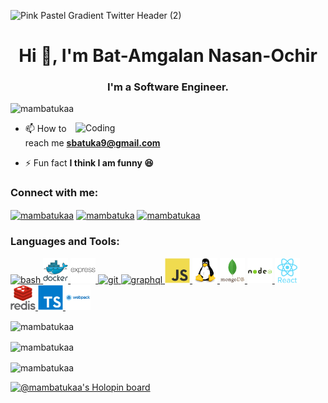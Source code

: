 
![Pink Pastel Gradient Twitter Header (2)](https://user-images.githubusercontent.com/56122037/196042886-4aa418d6-c240-4e95-aa3f-ecaa832fd8ff.png)



<h1 align="center">Hi 👋, I'm Bat-Amgalan Nasan-Ochir</h1>
<h3 align="center">I'm a Software Engineer.</h3>

<p align="left"> <img src="https://komarev.com/ghpvc/?username=mambatukaa&label=Profile%20views&color=0e75b6&style=flat" alt="mambatukaa" /> </p>

<img align="right" alt="Coding" width="400" src="https://cdn.dribbble.com/users/1162077/screenshots/5403918/focus-animation.gif"/>

- 📫 How to reach me **sbatuka9@gmail.com**

- ⚡ Fun fact **I think I am funny 😆**

<h3 align="left">Connect with me:</h3>
<p align="left">
<a href="https://linkedin.com/in/mambatukaa" target="blank"><img align="center" src="https://raw.githubusercontent.com/rahuldkjain/github-profile-readme-generator/master/src/images/icons/Social/linked-in-alt.svg" alt="mambatukaa" height="30" width="40" /></a>
<a href="https://fb.com/mambatuka" target="blank"><img align="center" src="https://raw.githubusercontent.com/rahuldkjain/github-profile-readme-generator/master/src/images/icons/Social/facebook.svg" alt="mambatuka" height="30" width="40" /></a>
<a href="https://instagram.com/mambatukaa" target="blank"><img align="center" src="https://raw.githubusercontent.com/rahuldkjain/github-profile-readme-generator/master/src/images/icons/Social/instagram.svg" alt="mambatukaa" height="30" width="40" /></a>
</p>

<h3 align="left">Languages and Tools:</h3>
<p align="left"> <a href="https://www.gnu.org/software/bash/" target="_blank" rel="noreferrer"> <img src="https://www.vectorlogo.zone/logos/gnu_bash/gnu_bash-icon.svg" alt="bash" width="40" height="40"/> </a> <a href="https://www.docker.com/" target="_blank" rel="noreferrer"> <img src="https://raw.githubusercontent.com/devicons/devicon/master/icons/docker/docker-original-wordmark.svg" alt="docker" width="40" height="40"/> </a> <a href="https://www.elastic.co" target="_blank" rel="noreferrer">  <img src="https://raw.githubusercontent.com/devicons/devicon/master/icons/express/express-original-wordmark.svg" alt="express" width="40" height="40"/> </a> <a href="https://git-scm.com/" target="_blank" rel="noreferrer"> <img src="https://www.vectorlogo.zone/logos/git-scm/git-scm-icon.svg" alt="git" width="40" height="40"/> </a> <a href="https://graphql.org" target="_blank" rel="noreferrer"> <img src="https://www.vectorlogo.zone/logos/graphql/graphql-icon.svg" alt="graphql" width="40" height="40"/> </a> <a href="https://developer.mozilla.org/en-US/docs/Web/JavaScript" target="_blank" rel="noreferrer"> <img src="https://raw.githubusercontent.com/devicons/devicon/master/icons/javascript/javascript-original.svg" alt="javascript" width="40" height="40"/> </a> <a href="https://www.linux.org/" target="_blank" rel="noreferrer"> <img src="https://raw.githubusercontent.com/devicons/devicon/master/icons/linux/linux-original.svg" alt="linux" width="40" height="40"/> </a> <a href="https://www.mongodb.com/" target="_blank" rel="noreferrer"> <img src="https://raw.githubusercontent.com/devicons/devicon/master/icons/mongodb/mongodb-original-wordmark.svg" alt="mongodb" width="40" height="40"/> </a> <a href="https://nodejs.org" target="_blank" rel="noreferrer"> <img src="https://raw.githubusercontent.com/devicons/devicon/master/icons/nodejs/nodejs-original-wordmark.svg" alt="nodejs" width="40" height="40"/> </a> <a href="https://reactjs.org/" target="_blank" rel="noreferrer"> <img src="https://raw.githubusercontent.com/devicons/devicon/master/icons/react/react-original-wordmark.svg" alt="react" width="40" height="40"/> </a> <a href="https://redis.io" target="_blank" rel="noreferrer"> <img src="https://raw.githubusercontent.com/devicons/devicon/master/icons/redis/redis-original-wordmark.svg" alt="redis" width="40" height="40"/> </a> <a href="https://www.typescriptlang.org/" target="_blank" rel="noreferrer"> <img src="https://raw.githubusercontent.com/devicons/devicon/master/icons/typescript/typescript-original.svg" alt="typescript" width="40" height="40"/> </a> <a href="https://webpack.js.org" target="_blank" rel="noreferrer"> <img src="https://raw.githubusercontent.com/devicons/devicon/d00d0969292a6569d45b06d3f350f463a0107b0d/icons/webpack/webpack-original-wordmark.svg" alt="webpack" width="40" height="40"/> </a> </p>

<p><img align="center" src="https://github-readme-stats.vercel.app/api/top-langs?username=mambatukaa&show_icons=true&locale=en&layout=compact" alt="mambatukaa" /></p>

<p><img align="center" src="https://github-readme-streak-stats.herokuapp.com/?user=mambatukaa&" alt="mambatukaa" /></p>


<p><img align="center" src="https://github-readme-stats.vercel.app/api?username=mambatukaa&show_icons=true&locale=en" alt="mambatukaa" /></p>



[![@mambatukaa's Holopin board](https://holopin.me/mambatukaa)](https://holopin.io/@mambatukaa)
